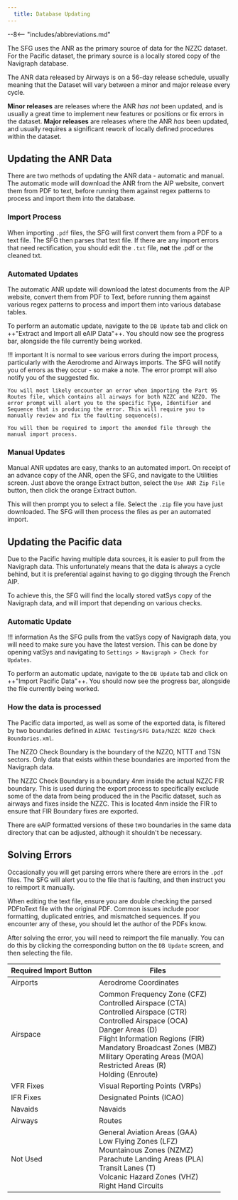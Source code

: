 ```yaml
---
  title: Database Updating
---
```


--8<-- "includes/abbreviations.md"

The SFG uses the ANR as the primary source of data for the NZZC dataset.  For the Pacific dataset, the primary source is a locally stored copy of the Navigraph database.

The ANR data released by Airways is on a 56-day release schedule, usually meaning that the Dataset will vary between a minor and major release every cycle. 

**Minor releases** are releases where the ANR *has not* been updated, and is usually a great time to implement new features or positions or fix errors in the dataset. **Major releases** are releases where the ANR *has* been updated, and usually requires a significant rework of locally defined procedures within the dataset.

## Updating the ANR Data

There are two methods of updating the ANR data - automatic and manual. The automatic mode will download the ANR from the AIP website, convert them from PDF to text, before running them against regex patterns to process and import them into the database.

### Import Process

When importing `.pdf` files, the SFG will first convert them from a PDF to a text file. The SFG then parses that text file. If there are any import errors that need rectification, you should edit the `.txt` file, **not** the .pdf or the cleaned txt.

### Automated Updates

The automatic ANR update will download the latest documents from the AIP website, convert them from PDF to Text, before running them against various regex patterns to process and import them into various database tables.

To perform an automatic update, navigate to the `DB Update` tab and click on ++"Extract and Import all eAIP Data"++. You should now see the progress bar, alongside the file currently being worked. 

!!! important
    It is normal to see various errors during the import process, particularly with the Aerodrome and Airways imports. The SFG will notify you of errors as they occur - so make a note. The error prompt will also notify you of the suggested fix.

    You will most likely encounter an error when importing the Part 95 Routes file, which contains all airways for both NZZC and NZZO. The error prompt will alert you to the specific Type, Identifier and Sequence that is producing the error. This will require you to manually review and fix the faulting sequence(s).

    You will then be required to import the amended file through the manual import process.

### Manual Updates

Manual ANR updates are easy, thanks to an automated import. On receipt of an advance copy of the ANR, open the SFG, and navigate to the Utilities screen. Just above the orange Extract button, select the `Use ANR Zip File` button, then click the orange Extract button.

This will then prompt you to select a file. Select the `.zip` file you have just downloaded. The SFG will then process the files as per an automated import.

## Updating the Pacific data

Due to the Pacific having multiple data sources, it is easier to pull from the Navigraph data. This unfortunately means that the data is always a cycle behind, but it is preferential against having to go digging through the French AIP.

To achieve this, the SFG will find the locally stored vatSys copy of the Navigraph data, and will import that depending on various checks.

### Automatic Update

!!! information
    As the SFG pulls from the vatSys copy of Navigraph data, you will need to make sure you have the latest version. This can be done by opening vatSys and navigating to `Settings > Navigraph > Check for Updates`.

To perform an automatic update, navigate to the `DB Update` tab and click on ++"Import Pacific Data"++. You should now see the progress bar, alongside the file currently being worked. 

### How the data is processed

The Pacific data imported, as well as some of the exported data, is filtered by two boundaries defined in `AIRAC Testing/SFG Data/NZZC NZZO Check Boundaries.xml`. 

The NZZO Check Boundary is the boundary of the NZZO, NTTT and TSN sectors. Only data that exists within these boundaries are imported from the Navigraph data.

The NZZC Check Boundary is a boundary 4nm inside the actual NZZC FIR boundary. This is used during the export process to specifically exclude some of the data from being produced the in the Pacific dataset, such as airways and fixes inside the NZZC. This is located 4nm inside the FIR to ensure that FIR Boundary fixes are exported.

There are eAIP formatted versions of these two boundaries in the same data directory that can be adjusted, although it shouldn't be necessary.

## Solving Errors

Occasionally you will get parsing errors where there are errors in the `.pdf` files. The SFG will alert you to the file that is faulting, and then instruct you to reimport it manually. 

When editing the text file, ensure you are double checking the parsed PDFtoText file with the original PDF. Common issues include poor formatting, duplicated entries, and mismatched sequences. If you encounter any of these, you should let the author of the PDFs know.

After solving the error, you will need to reimport the file manually. You can do this by clicking the corresponding button on the `DB Update` screen, and then selecting the file.

| Required Import Button | Files                                                                                                                                                                                                                                                                                                |
| ---------------------- | ---------------------------------------------------------------------------------------------------------------------------------------------------------------------------------------------------------------------------------------------------------------------------------------------------- |
| Airports               | Aerodrome Coordinates                                                                                                                                                                                                                                                                                |
| Airspace               | Common Frequency Zone (CFZ)  <br>Controlled Airspace (CTA)  <br>Controlled Airspace (CTR)  <br>Controlled Airspace (OCA)  <br>Danger Areas (D)<br>Flight Information Regions (FIR)<br>Mandatory Broadcast Zones (MBZ)<br>Military Operating Areas (MOA)<br>Restricted Areas (R)<br>Holding (Enroute) |
| VFR Fixes              | Visual Reporting Points (VRPs)                                                                                                                                                                                                                                                                       |
| IFR Fixes              | Designated Points (ICAO)                                                                                                                                                                                                                                                                             |
| Navaids                | Navaids                                                                                                                                                                                                                                                                                              |
| Airways                | Routes                                                                                                                                                                                                                                                                                               |
| Not Used               | General Aviation Areas (GAA)<br>Low Flying Zones (LFZ)<br>Mountainous Zones (NZMZ)<br>Parachute Landing Areas (PLA)<br>Transit Lanes (T)<br>Volcanic Hazard Zones (VHZ)<br>Right Hand Circuits                                                                                                       |
